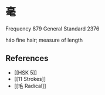 # 毫
Frequency 879
General Standard 2376

háo
fine hair; measure of length

## References
- [[HSK 5]]
- [[11 Strokes]]
- [[毛 Radical]]